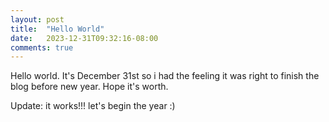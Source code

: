 ```yaml
---
layout: post
title:  "Hello World"
date:   2023-12-31T09:32:16-08:00
comments: true
---
```

Hello world. It's December 31st so i had the feeling it was right to finish the blog before new year. Hope it's worth.

Update: it works!!! let's begin the year :)
